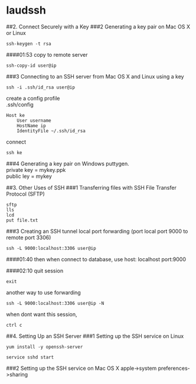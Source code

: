 # laudssh
##2. Connect Securely with a Key
###2 Generating a key pair on Mac OS X or Linux
```
ssh-keygen -t rsa
```
####01:53 copy to remote server
```
ssh-copy-id user@ip
```
###3 Connecting to an SSH server from Mac OS X and Linux using a key
```
ssh -i .ssh/id_rsa user@ip
```
create a config profile  
.ssh/config
```
Host ke
    User username
    HostName ip
    IdentityFile ~/.ssh/id_rsa
```
connect
```
ssh ke
```

###4 Generating a key pair on Windows
puttygen.  
private key = mykey.ppk  
public ley = mykey

##3. Other Uses of SSH
###1 Transferring files with SSH File Transfer Protocol (SFTP)
```
sftp
lls
lcd
put file.txt
```
###3 Creating an SSH tunnel
local port forwarding (port local port 9000 to remote port 3306)
```
ssh -L 9000:localhost:3306 user@ip
```
####01:40
then when connect to database, use host: localhost port:9000  

####02:10
quit session
```
exit
```
another way to use forwarding
```
ssh -L 9000:localhost:3306 user@ip -N
```
when dont want this session,
```
ctrl c
```
##4. Setting Up an SSH Server
###1 Setting up the SSH service on Linux
```
yum install -y openssh-server
```
```
service sshd start
```

###2 Setting up the SSH service on Mac OS X
apple->system preferences->sharing
